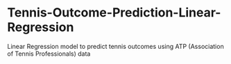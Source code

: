 # Tennis-Outcome-Prediction-Linear-Regression
Linear Regression model to predict tennis outcomes using ATP (Association of Tennis Professionals) data

